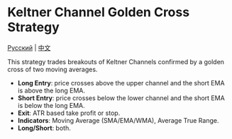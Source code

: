 # Keltner Channel Golden Cross Strategy
[Русский](README_ru.md) | [中文](README_cn.md)

This strategy trades breakouts of Keltner Channels confirmed by a golden cross of two moving averages.

- **Long Entry**: price crosses above the upper channel and the short EMA is above the long EMA.
- **Short Entry**: price crosses below the lower channel and the short EMA is below the long EMA.
- **Exit**: ATR based take profit or stop.
- **Indicators**: Moving Average (SMA/EMA/WMA), Average True Range.
- **Long/Short**: both.
